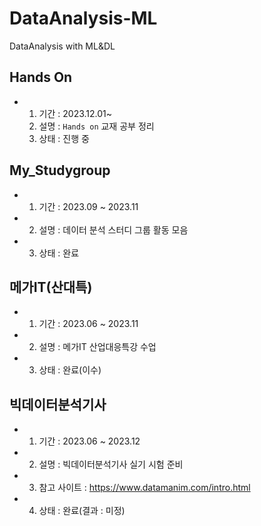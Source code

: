 # DataAnalysis-ML
DataAnalysis with ML&DL

## Hands On
- 1. 기간 : 2023.12.01~
  2. 설명 : `Hands on` 교재 공부 정리
  3. 상태 : 진행 중 

## My_Studygroup
- 1. 기간 : 2023.09 ~ 2023.11
- 2. 설명 : 데이터 분석 스터디 그룹 활동 모음
- 3. 상태 : 완료

## 메가IT(산대특)
- 1. 기간 : 2023.06 ~ 2023.11
- 2. 설명 : 메가IT 산업대응특강 수업
- 3. 상태 : 완료(이수)

## 빅데이터분석기사
- 1. 기간 : 2023.06 ~ 2023.12
- 2. 설명 : 빅데이터분석기사 실기 시험 준비
- 3. 참고 사이트 : https://www.datamanim.com/intro.html
- 4. 상태 : 완료(결과 : 미정)

